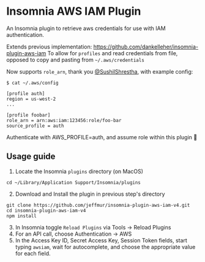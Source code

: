 # Insomnia AWS IAM Plugin

An Insomnia plugin to retrieve aws credentials for use with IAM authentication.

Extends previous implementation: https://github.com/dankelleher/insomnia-plugin-aws-iam
To allow for `profiles` and read credentials from file, opposed to copy and pasting from `~/.aws/credentials`

Now supports `role_arn`, thank you [@SushilShrestha](https://github.com/SushilShrestha), with example config:

`$ cat ~/.aws/config`
```
[profile auth]
region = us-west-2
...

[profile foobar]
role_arn = arn:aws:iam:123456:role/foo-bar
source_profile = auth
```

Authenticate with AWS_PROFILE=auth, and assume role within this plugin 🎉

## Usage guide

1. Locate the Insomnia `plugins` directory (on MacOS)
```
cd ~/Library/Application Support/Insomnia/plugins
```
2. Download and Install the plugin in previous step's directory
```
git clone https://github.com/jeffmur/insomnia-plugin-aws-iam-v4.git
cd insomnia-plugin-aws-iam-v4
npm install
```
3. In Insomnia toggle `Reload Plugins` via Tools -> Reload Plugins
4. For an API call, choose Authentication -> AWS
5. In the Access Key ID, Secret Access Key, Session Token fields, start typing `awsiam`, wait for autocomplete, and choose the appropriate value for each field.
